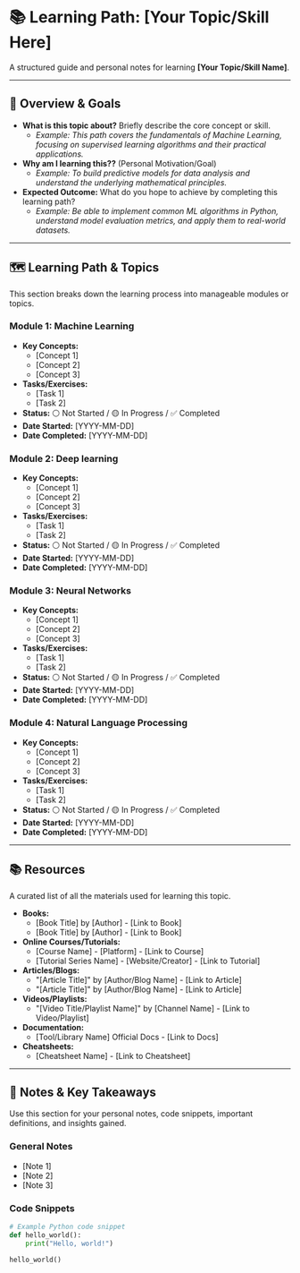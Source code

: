 # 📚 Learning Path: [Your Topic/Skill Here]

A structured guide and personal notes for learning **[Your Topic/Skill Name]**.

---

## 🎯 Overview & Goals

* **What is this topic about?** Briefly describe the core concept or skill.
    * *Example: This path covers the fundamentals of Machine Learning, focusing on supervised learning algorithms and their practical applications.*
* **Why am I learning this??** (Personal Motivation/Goal)
    * *Example: To build predictive models for data analysis and understand the underlying mathematical principles.*
* **Expected Outcome:** What do you hope to achieve by completing this learning path?
    * *Example: Be able to implement common ML algorithms in Python, understand model evaluation metrics, and apply them to real-world datasets.*

---

## 🗺️ Learning Path & Topics

This section breaks down the learning process into manageable modules or topics.

### Module 1: Machine Learning

* **Key Concepts:**
    * [Concept 1]
    * [Concept 2]
    * [Concept 3]
* **Tasks/Exercises:**
    * [Task 1]
    * [Task 2]
* **Status:** ⚪ Not Started / 🟡 In Progress / ✅ Completed
* **Date Started:** [YYYY-MM-DD]
* **Date Completed:** [YYYY-MM-DD]

### Module 2: Deep learning

* **Key Concepts:**
    * [Concept 1]
    * [Concept 2]
    * [Concept 3]
* **Tasks/Exercises:**
    * [Task 1]
    * [Task 2]
* **Status:** ⚪ Not Started / 🟡 In Progress / ✅ Completed
* **Date Started:** [YYYY-MM-DD]
* **Date Completed:** [YYYY-MM-DD]

### Module 3: Neural Networks

* **Key Concepts:**
    * [Concept 1]
    * [Concept 2]
    * [Concept 3]
* **Tasks/Exercises:**
    * [Task 1]
    * [Task 2]
* **Status:** ⚪ Not Started / 🟡 In Progress / ✅ Completed
* **Date Started:** [YYYY-MM-DD]
* **Date Completed:** [YYYY-MM-DD]

### Module 4: Natural Language Processing

* **Key Concepts:**
    * [Concept 1]
    * [Concept 2]
    * [Concept 3]
* **Tasks/Exercises:**
    * [Task 1]
    * [Task 2]
* **Status:** ⚪ Not Started / 🟡 In Progress / ✅ Completed
* **Date Started:** [YYYY-MM-DD]
* **Date Completed:** [YYYY-MM-DD]

---

## 📚 Resources

A curated list of all the materials used for learning this topic.

* **Books:**
    * [Book Title] by [Author] - [Link to Book]
    * [Book Title] by [Author] - [Link to Book]
* **Online Courses/Tutorials:**
    * [Course Name] - [Platform] - [Link to Course]
    * [Tutorial Series Name] - [Website/Creator] - [Link to Tutorial]
* **Articles/Blogs:**
    * "[Article Title]" by [Author/Blog Name] - [Link to Article]
    * "[Article Title]" by [Author/Blog Name] - [Link to Article]
* **Videos/Playlists:**
    * "[Video Title/Playlist Name]" by [Channel Name] - [Link to Video/Playlist]
* **Documentation:**
    * [Tool/Library Name] Official Docs - [Link to Docs]
* **Cheatsheets:**
    * [Cheatsheet Name] - [Link to Cheatsheet]

---

## 📝 Notes & Key Takeaways

Use this section for your personal notes, code snippets, important definitions, and insights gained.

### General Notes

* [Note 1]
* [Note 2]
* [Note 3]

### Code Snippets

```python
# Example Python code snippet
def hello_world():
    print("Hello, world!")

hello_world()

